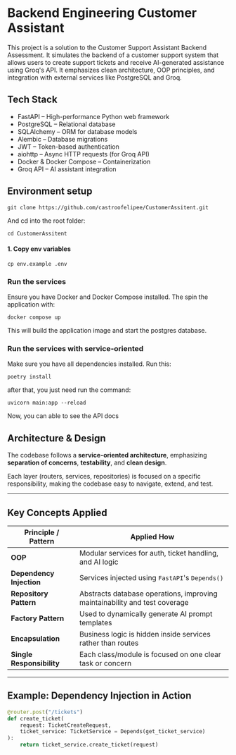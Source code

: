 # Backend Engineering Customer Assistant
This project is a solution to the Customer Support Assistant Backend Assessment. It simulates the backend of a customer support system that allows users to create support tickets and receive AI-generated assistance using Groq's API. It emphasizes clean architecture, OOP principles, and integration with external services like PostgreSQL and Groq.

## Tech Stack
- FastAPI – High-performance Python web framework
- PostgreSQL – Relational database
- SQLAlchemy – ORM for database models
- Alembic – Database migrations
- JWT – Token-based authentication
- aiohttp – Async HTTP requests (for Groq API)
- Docker & Docker Compose – Containerization
- Groq API – AI assistant integration

## Environment setup
```
git clone https://github.com/castroofelipee/CustomerAssitent.git
```

And cd into the root folder:
```
cd CustomerAssitent
```

#### 1. Copy env variables

```
cp env.example .env
```

### Run the services

Ensure you have Docker and Docker Compose installed. The spin the application with:

```
docker compose up
```

This will build the application image and start the postgres database.

### Run the services with service-oriented
Make sure you have all dependencies installed. Run this:
```
poetry install
```
after that, you just need run the command:
```
uvicorn main:app --reload
```

Now, you can able to see the API docs

## Architecture & Design

The codebase follows a **service-oriented architecture**, emphasizing **separation of concerns**, **testability**, and **clean design**.

Each layer (routers, services, repositories) is focused on a specific responsibility, making the codebase easy to navigate, extend, and test.

---

## Key Concepts Applied

| Principle / Pattern       | Applied How                                                                 |
|-----------------------------|-------------------------------------------------------------------------------|
| **OOP**                     | Modular services for auth, ticket handling, and AI logic                      |
| **Dependency Injection**    | Services injected using `FastAPI`'s `Depends()`                              |
| **Repository Pattern**      | Abstracts database operations, improving maintainability and test coverage   |
| **Factory Pattern**         | Used to dynamically generate AI prompt templates                             |
| **Encapsulation**           | Business logic is hidden inside services rather than routes                   |
| **Single Responsibility**   | Each class/module is focused on one clear task or concern                    |

---

## Example: Dependency Injection in Action

```python
@router.post("/tickets")
def create_ticket(
    request: TicketCreateRequest,
    ticket_service: TicketService = Depends(get_ticket_service)
):
    return ticket_service.create_ticket(request)

